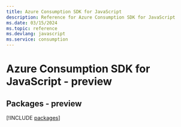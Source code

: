 ```yaml
---
title: Azure Consumption SDK for JavaScript
description: Reference for Azure Consumption SDK for JavaScript
ms.date: 03/15/2024
ms.topic: reference
ms.devlang: javascript
ms.service: consumption
---
```

# Azure Consumption SDK for JavaScript - preview
## Packages - preview
[!INCLUDE [packages](consumption-index.md)]